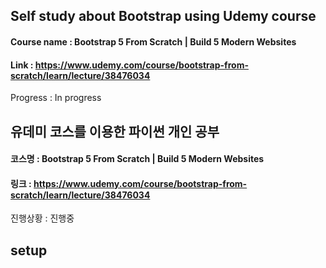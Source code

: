 ## Self study about Bootstrap using Udemy course
#### Course name : Bootstrap 5 From Scratch | Build 5 Modern Websites
#### Link : https://www.udemy.com/course/bootstrap-from-scratch/learn/lecture/38476034
Progress : In progress

## 유데미 코스를 이용한 파이썬 개인 공부
#### 코스명 : Bootstrap 5 From Scratch | Build 5 Modern Websites
#### 링크 : https://www.udemy.com/course/bootstrap-from-scratch/learn/lecture/38476034
진행상황 : 진행중

## setup
```

```
